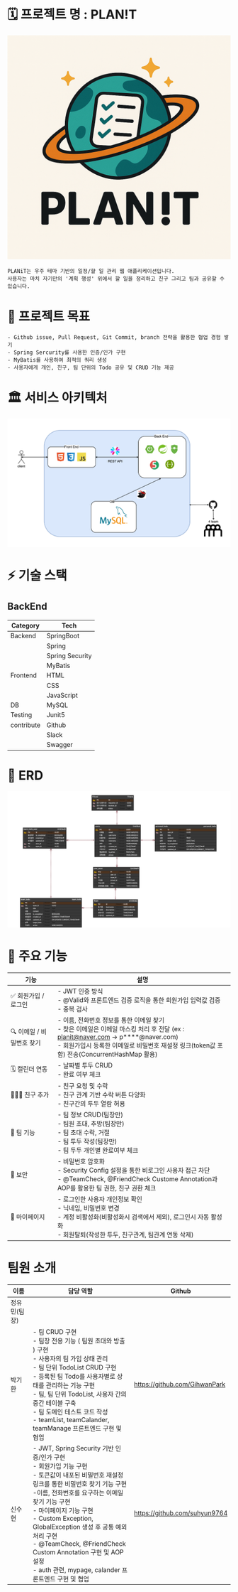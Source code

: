 # 🗓️ 프로젝트 명 : PLAN!T
![img.png](img.png)
```
PLANiT는 우주 테마 기반의 일정/할 일 관리 웹 애플리케이션입니다.
사용자는 마치 자기만의 '계획 행성' 위에서 할 일을 정리하고 친구 그리고 팀과 공유할 수 있습니다. 
```  
# 🎯 프로젝트 목표
```
- Github issue, Pull Request, Git Commit, branch 전략을 활용한 협업 경험 쌓기
- Spring Sercurity를 사용한 인증/인가 구현
- MyBatis를 사용하여 최적의 쿼리 생성
- 사용자에게 개인, 친구, 팀 단위의 Todo 공유 및 CRUD 기능 제공
```
# 🏛️ 서비스 아키텍처
![img_3.png](img_3.png)

# ⚡ 기술 스택
## BackEnd
| Category                            | Tech            |
|-------------------------------------|-----------------|
| Backend                             | SpringBoot      |
|                                     | Spring          |
|                                     | Spring Security |
|                                     | MyBatis         |
|  Frontend                           | HTML            |
|                                     | CSS             |
|                                     | JavaScript      |
| DB                                  | MySQL           |
| Testing                             | Junit5          |
| contribute                          | Github          |
|  | Slack           |
|                                     | Swagger         |  
# 💾 ERD
![img_4.png](img_4.png)

# 🚀 주요 기능
| 기능               | 설명                                                                                                                                                                       |
|------------------|--------------------------------------------------------------------------------------------------------------------------------------------------------------------------|
| ✅ 회원가입 / 로그인     | - JWT 인증 방식             <br/>- @Valid와 프론트엔드 검증 로직을 통한 회원가입 입력값 검증<br/>- 중복 검사                                                                                           |
| 🔍 이메일 / 비밀번호 찾기 | - 이름, 전화번호 정보를 통한 이메일 찾기 <br/>- 찾은 이메일은 이메일 마스킹 처리 후 전달 (ex : planit@naver.com -> p****@naver.com) <br/>- 회원가입시 등록한 이메일로 비밀번호 재설정 링크(token값 포함) 전송(ConcurrentHashMap 활용) |
| 🗓️ 캘린더 연동       | - 날짜별 투두 CRUD<br/>- 완료 여부 체크                                                                                                                                             |
| 🧑‍🤝‍🧑 친구 추가   | - 친구 요청 및 수락<br/>- 친구 관계 기반 수락 버튼 다양화 <br/>- 친구간의 투두 열람 허용                                                                                                               |
| 👥 팀 기능          | - 팀 정보 CRUD(팀장만)<br/>- 팀원 초대, 추방(팀장만)<br/>- 팀 초대 수락, 거절<br/>- 팀 투두 작성(팀장만)<br/>- 팀 두두 개인별 완료여부 체크                                                                        |
| 🔐 보안            | - 비밀번호 암호화<br/>- Security Config 설정을 통한 비로그인 사용자 접근 차단<br/>- @TeamCheck, @FriendCheck Custome Annotation과 AOP를 활용한 팀 권한, 친구 권환 체크                                        |
| 👤 마이페이지         | - 로그인한 사용자 개인정보 확인<br/>- 닉네임, 비밀번호 변경<br/>- 계정 비활성화(비활성화시 검색에서 제외), 로그인시 자동 활성화<br/>- 회원탈퇴(작성한 투두, 친구관계, 팀관계 연동 삭제)                                                      |


# 팀원 소개
| 이름      | 담당 역할                                                                                                                                                                                                                                                                                  | Github |
|---------|----------------------------------------------------------------------------------------------------------------------------------------------------------------------------------------------------------------------------------------------------------------------------------------|-------|
| 정유민(팀장) |                                                                                                                                                                                                                                                                                        |       |
| 박기환     | - 팀 CRUD 구현 <br/> - 팀장 전용 기능 ( 팀원 초대와 방출 ) 구현<br/> - 사용자의 팀 가입 상태 관리 <br/> - 팀 단위 TodoList CRUD 구현 <br/> - 등록된 팀 Todo를 사용자별로 상태를 관리하는 기능 구현 <br/> - 팀, 팀 단위 TodoList, 사용자 간의 중간 테이블 구축 <br/>- 팀 도메인 테스트 코드 작성 <br/> - teamList, teamCalander, teamManage 프론트엔드 구현 및 협업                                                                               |  https://github.com/GihwanPark     |
| 신수현     | - JWT, Spring Security 기반 인증/인가 구현<br/>- 회원가입 기능 구현<br/>- 토큰값이 내포된 비밀번호 재설정 링크를 통한 비밀번호 찾기 기능 구현<br/> -이름, 전화번호를 요구하는 이메일 찾기 기능 구현<br/>- 마이페이지 기능 구현<br/>- Custom Exception, GlobalException 생성 후 공통 예외처리 구현<br/>- @TeamCheck, @FriendCheck Custom Annotation 구현 및 AOP 설정<br/> - auth 관련, mypage, calander 프론트엔드 구현 및 협업 |  https://github.com/suhyun9764     |
